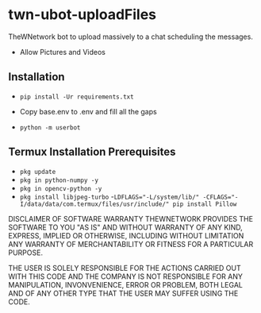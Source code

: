 # twn-ubot-uploadFiles
TheWNetwork bot to upload massively to a chat scheduling the messages.
- Allow Pictures and Videos


## Installation
- ``pip install -Ur requirements.txt``

- Copy base.env to .env and fill all the gaps

- ``python -m userbot`` 

## Termux Installation Prerequisites

- ``pkg update`` 
- ``pkg in python-numpy -y`` 
- ``pkg in opencv-python -y``
- ``pkg install libjpeg-turbo``
-``LDFLAGS="-L/system/lib/" -CFLAGS="-I/data/data/com.termux/files/usr/include/" pip install Pillow``

DISCLAIMER OF SOFTWARE WARRANTY
THEWNETWORK PROVIDES THE SOFTWARE TO YOU "AS IS" AND WITHOUT WARRANTY OF ANY KIND, EXPRESS, IMPLIED OR OTHERWISE, INCLUDING WITHOUT LIMITATION ANY WARRANTY OF MERCHANTABILITY OR FITNESS FOR A PARTICULAR PURPOSE.

THE USER IS SOLELY RESPONSIBLE FOR THE ACTIONS CARRIED OUT WITH THIS CODE AND THE COMPANY IS NOT RESPONSIBLE FOR ANY MANIPULATION, INVONVENIENCE, ERROR OR PROBLEM, BOTH LEGAL AND OF ANY OTHER TYPE THAT THE USER MAY SUFFER USING THE CODE.

